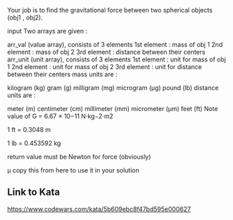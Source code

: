 Your job is to find the gravitational force between two spherical objects (obj1 , obj2).

input
Two arrays are given :

arr_val (value array), consists of 3 elements
1st element : mass of obj 1
2nd element : mass of obj 2
3rd element : distance between their centers
arr_unit (unit array), consists of 3 elements
1st element : unit for mass of obj 1
2nd element : unit for mass of obj 2
3rd element : unit for distance between their centers
mass units are :

kilogram (kg)
gram (g)
milligram (mg)
microgram (μg)
pound (lb)
distance units are :

meter (m)
centimeter (cm)
millimeter (mm)
micrometer (μm)
feet (ft)
Note
value of G = 6.67 × 10−11 N⋅kg−2⋅m2

1 ft = 0.3048 m

1 lb = 0.453592 kg

return value must be Newton for force (obviously)

μ copy this from here to use it in your solution

## Link to Kata
https://www.codewars.com/kata/5b609ebc8f47bd595e000627